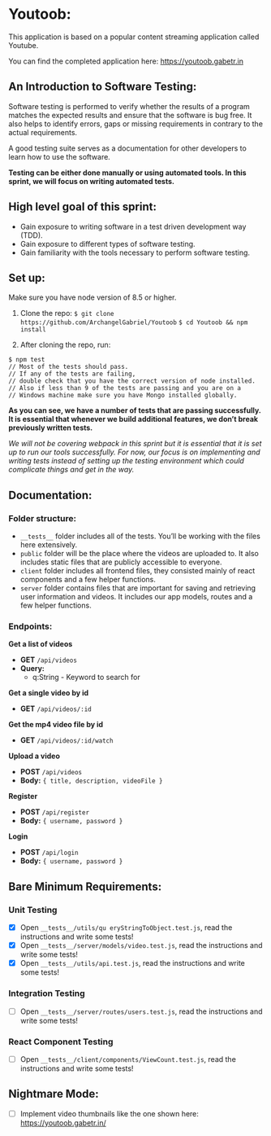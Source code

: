 # Youtoob: 
This application is based on a popular content streaming application called Youtube.    
    
You can find the completed application here: https://youtoob.gabetr.in

## An Introduction to Software Testing:

Software testing is performed to verify whether the results of a program matches the expected results 
and ensure that the software is bug free. It also helps to identify errors, gaps or missing 
requirements in contrary to the actual requirements. 

A good testing suite serves as a documentation for other developers to learn how to use the software. 

**Testing can be either done manually or using automated tools. In this sprint, we will focus on writing automated tests.**

## High level goal of this sprint:
- Gain exposure to writing software in a test driven development way (TDD).
- Gain exposure to different types of software testing.
- Gain familiarity with the tools necessary to perform software testing.

## Set up:
Make sure you have node version of 8.5 or higher.    
1. Clone the repo:
`$ git clone https://github.com/ArchangelGabriel/Youtoob`
`$ cd Youtoob && npm install`

2. After cloning the repo, run:    
```
$ npm test
// Most of the tests should pass.
// If any of the tests are failing,
// double check that you have the correct version of node installed.
// Also if less than 9 of the tests are passing and you are on a 
// Windows machine make sure you have Mongo installed globally.
```
    
**As you can see, we have a number of tests that are passing successfully.
It is essential that whenever we build additional features, we don’t break previously written tests.**
    
*We will not be covering webpack in this sprint but it is essential that it is set up to run our tools successfully. 
For now, our focus is on implementing and writing tests instead of setting up the testing environment which could 
complicate things and get in the way.*

## Documentation:

### Folder structure:
- `__tests__` folder includes all of the tests. You’ll be working with the files here extensively.
- `public` folder will be the place where the videos are uploaded to. It also includes static files that are publicly accessible to everyone.
- `client` folder includes all frontend files, they consisted mainly of react components and a few helper functions.
- `server` folder contains files that are important for saving and retrieving user information and videos. It includes our app models, routes and a few helper functions.

### Endpoints:
**Get a list of videos**    
* **GET** `/api/videos`    
* **Query:**
  * q:String - Keyword to search for    
  
**Get a single video by id**    
* **GET** `/api/videos/:id`    
    
**Get the mp4 video file by id**    
* **GET** `/api/videos/:id/watch`    
    
**Upload a video**    
* **POST** `/api/videos`    
* **Body:** `{ title, description, videoFile }`
     
**Register**    
* **POST** `/api/register`    
* **Body:** `{ username, password }`
     
**Login**    
* **POST** `/api/login`    
* **Body:** `{ username, password }`
     
## Bare Minimum Requirements:
    
### Unit Testing
- [X] Open `__tests__/utils/qu eryStringToObject.test.js`, read the instructions and write some tests!
- [X] Open `__tests__/server/models/video.test.js`, read the instructions and write some tests!
- [X] Open `__tests__/utils/api.test.js`, read the instructions and write some tests!
    
### Integration Testing
- [ ] Open `__tests__/server/routes/users.test.js`, read the instructions and write some tests!
    
### React Component Testing
- [ ] Open `__tests__/client/components/ViewCount.test.js`, read the instructions and write some tests!
    
## Nightmare Mode:
- [ ] Implement video thumbnails like the one shown here: https://youtoob.gabetr.in/
